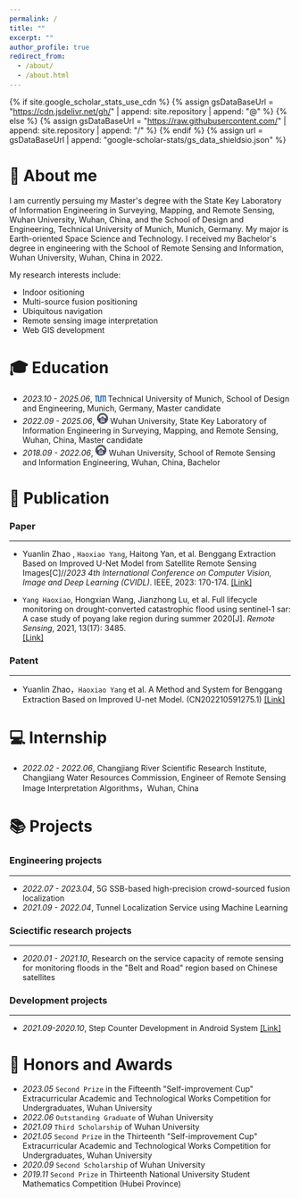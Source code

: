 ```yaml
---
permalink: /
title: ""
excerpt: ""
author_profile: true
redirect_from: 
  - /about/
  - /about.html
---
```


{% if site.google_scholar_stats_use_cdn %}
{% assign gsDataBaseUrl = "https://cdn.jsdelivr.net/gh/" | append: site.repository | append: "@" %}
{% else %}
{% assign gsDataBaseUrl = "https://raw.githubusercontent.com/" | append: site.repository | append: "/" %}
{% endif %}
{% assign url = gsDataBaseUrl | append: "google-scholar-stats/gs_data_shieldsio.json" %}

<span class='anchor' id='about-me'></span>

# 💬 About me

I am currently persuing my Master's degree with the State Key Laboratory of Information Engineering in Surveying, Mapping, and Remote Sensing, Wuhan University, Wuhan, China, and the School of Design and Engineering, Technical University of Munich, Munich, Germany. My major is Earth-oriented Space Science and Technology. I received my Bachelor's degree in engineering with the School of Remote Sensing and Information, Wuhan University, Wuhan, China in 2022.

My research interests include:
- Indoor ositioning
- Multi-source fusion positioning
- Ubiquitous navigation
- Remote sensing image interpretation
- Web GIS development

<span class='anchor' id='-xl'></span>

# 🎓 Education
- *2023.10 - 2025.06*, <a href="https://www.tum.de/"><img class="svg" src="/images/Technical_University_of_Munich_Logo.png" width="20pt"></a> Technical University of Munich, School of Design and Engineering, Munich, Germany, Master candidate
- *2022.09 - 2025.06*, <a href="https://www.whu.edu.cn/"><img class="svg" src="/images/Wuhan_University_Logo.png" width="20pt"></a> Wuhan University, State Key Laboratory of Information Engineering in Surveying, Mapping, and Remote Sensing, Wuhan, China, Master candidate
- *2018.09 - 2022.06*, <a href="https://www.whu.edu.cn/"><img class="svg" src="/images/Wuhan_University_Logo.png" width="20pt"></a> Wuhan University, School of Remote Sensing and Information Engineering, Wuhan, China, Bachelor
 
<span class='anchor' id='-lwzl'></span>

# 📝 Publication
### Paper
---
- Yuanlin Zhao , `Haoxiao Yang`, Haitong Yan, et al. Benggang Extraction Based on Improved U-Net Model from Satellite Remote Sensing Images[C]//*2023 4th International Conference on Computer Vision, Image and Deep Learning (CVIDL)*. IEEE, 2023: 170-174.
[[Link]](https://ieeexplore.ieee.org/abstract/document/10167177) 

- `Yang Haoxiao`, Hongxian Wang, Jianzhong Lu, et al. Full lifecycle monitoring on drought-converted catastrophic flood using sentinel-1 sar: A case study of poyang lake region during summer 2020[J]. *Remote Sensing*, 2021, 13(17): 3485.  
[[Link]](https://www.mdpi.com/2072-4292/13/17/3485)

### Patent
---
- Yuanlin Zhao，`Haoxiao Yang` et al. A Method and System for Benggang Extraction Based on Improved U-net Model. (CN202210591275.1)
[[Link]](https://www.drugfuture.com/cnpat/cn_patent.asp)

<span class='anchor' id='-gzsx'></span>

# 💻 Internship
- *2022.02 - 2022.06*, Changjiang River Scientific Research Institute, Changjiang Water Resources Commission, Engineer of Remote Sensing Image Interpretation Algorithms，Wuhan, China

<span class='anchor' id='-xmjl'></span>

# 📚 Projects

### Engineering projects
---
- *2022.07 - 2023.04*, 5G SSB-based high-precision crowd-sourced fusion localization
- *2021.09 - 2022.04*, Tunnel Localization Service using Machine Learning

### Sciectific research projects
---
- *2020.01 - 2021.10*, Research on the service capacity of remote sensing for monitoring floods in the "Belt and Road" region based on Chinese satellites

### Development projects
---
- *2021.09-2020.10*, Step Counter Development in Android System
[[Link]](https://github.com/GreatBruceYoung/Step-Counter) 

<span class='anchor' id='-ryjx'></span>

# 🏅 Honors and Awards
- *2023.05*  `Second Prize` in the Fifteenth "Self-improvement Cup" Extracurricular Academic and Technological Works Competition for Undergraduates, Wuhan University
- *2022.06* `Outstanding Graduate` of Wuhan University 
- *2021.09* `Third Scholarship` of Wuhan University
- *2021.05* `Second Prize` in the Thirteenth "Self-improvement Cup" Extracurricular Academic and Technological Works Competition for Undergraduates, Wuhan University  
- *2020.09* `Second Scholarship` of Wuhan University  
- *2019.11* `Second Prize` in Thirteenth National University Student Mathematics Competition (Hubei Province) 